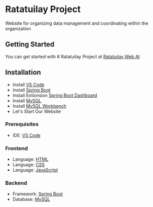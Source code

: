 # Ratatuilay Project

Website for organizing data management and coordinating within the organization

## Getting Started
You can get started with # Ratatuilay Project at [Ratatuilay Web At](https://github.com/o0SoloWolf0o/MiniProject-OOP-DB)

## Installation
- Install [VS Code](https://code.visualstudio.com/)
- Install [Spring Boot](https://spring.io/projects/spring-boot)
- Install Extionsion [Spring Boot Dashboard](https://marketplace.visualstudio.com/items?itemName=vscjava.vscode-spring-boot-dashboard)
- Install [MySQL](https://www.mysql.com/)
- Install [MySQL Workbench](https://www.mysql.com/products/workbench/)
- Let's Start Our Website 
### Prerequisites
- IDE: [VS Code](https://code.visualstudio.com/)

### Frontend
- Language: [HTML](https://www.w3schools.com/html/)
- Language: [CSS](https://www.w3schools.com/css/)
- Language: [JavaScript](https://www.w3schools.com/javaScript/) 

### Backend
- Framework: [Spring Boot](https://spring.io/projects/spring-boot)
- Database: [MySQL](https://www.mysql.com/)
